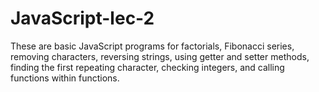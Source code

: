 # JavaScript-lec-2
These are basic JavaScript programs for factorials, Fibonacci series, removing characters, reversing strings, using getter and setter methods, finding the first repeating character, checking integers, and calling functions within functions.
